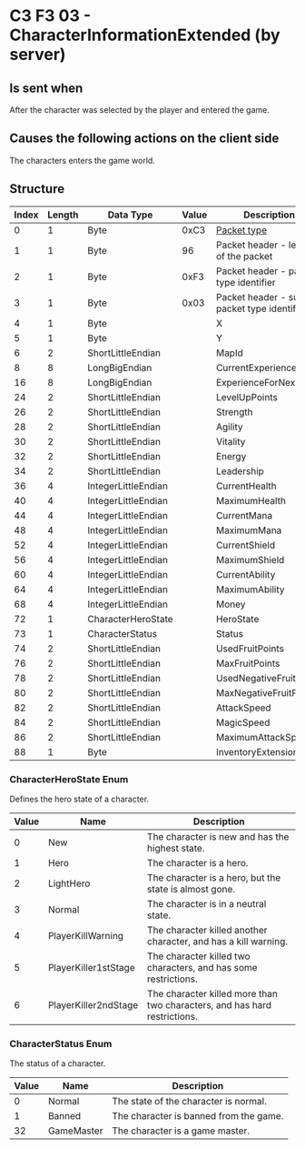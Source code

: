 # C3 F3 03 - CharacterInformationExtended (by server)

## Is sent when

After the character was selected by the player and entered the game.

## Causes the following actions on the client side

The characters enters the game world.

## Structure

| Index | Length | Data Type | Value | Description |
|-------|--------|-----------|-------|-------------|
| 0 | 1 |   Byte   | 0xC3  | [Packet type](PacketTypes.md) |
| 1 | 1 |    Byte   |   96   | Packet header - length of the packet |
| 2 | 1 |    Byte   | 0xF3  | Packet header - packet type identifier |
| 3 | 1 |    Byte   | 0x03  | Packet header - sub packet type identifier |
| 4 | 1 | Byte |  | X |
| 5 | 1 | Byte |  | Y |
| 6 | 2 | ShortLittleEndian |  | MapId |
| 8 | 8 | LongBigEndian |  | CurrentExperience |
| 16 | 8 | LongBigEndian |  | ExperienceForNextLevel |
| 24 | 2 | ShortLittleEndian |  | LevelUpPoints |
| 26 | 2 | ShortLittleEndian |  | Strength |
| 28 | 2 | ShortLittleEndian |  | Agility |
| 30 | 2 | ShortLittleEndian |  | Vitality |
| 32 | 2 | ShortLittleEndian |  | Energy |
| 34 | 2 | ShortLittleEndian |  | Leadership |
| 36 | 4 | IntegerLittleEndian |  | CurrentHealth |
| 40 | 4 | IntegerLittleEndian |  | MaximumHealth |
| 44 | 4 | IntegerLittleEndian |  | CurrentMana |
| 48 | 4 | IntegerLittleEndian |  | MaximumMana |
| 52 | 4 | IntegerLittleEndian |  | CurrentShield |
| 56 | 4 | IntegerLittleEndian |  | MaximumShield |
| 60 | 4 | IntegerLittleEndian |  | CurrentAbility |
| 64 | 4 | IntegerLittleEndian |  | MaximumAbility |
| 68 | 4 | IntegerLittleEndian |  | Money |
| 72 | 1 | CharacterHeroState |  | HeroState |
| 73 | 1 | CharacterStatus |  | Status |
| 74 | 2 | ShortLittleEndian |  | UsedFruitPoints |
| 76 | 2 | ShortLittleEndian |  | MaxFruitPoints |
| 78 | 2 | ShortLittleEndian |  | UsedNegativeFruitPoints |
| 80 | 2 | ShortLittleEndian |  | MaxNegativeFruitPoints |
| 82 | 2 | ShortLittleEndian |  | AttackSpeed |
| 84 | 2 | ShortLittleEndian |  | MagicSpeed |
| 86 | 2 | ShortLittleEndian |  | MaximumAttackSpeed |
| 88 | 1 | Byte |  | InventoryExtensions |

### CharacterHeroState Enum

Defines the hero state of a character.

| Value | Name | Description |
|-------|------|-------------|
| 0 | New | The character is new and has the highest state. |
| 1 | Hero | The character is a hero. |
| 2 | LightHero | The character is a hero, but the state is almost gone. |
| 3 | Normal | The character is in a neutral state. |
| 4 | PlayerKillWarning | The character killed another character, and has a kill warning. |
| 5 | PlayerKiller1stStage | The character killed two characters, and has some restrictions. |
| 6 | PlayerKiller2ndStage | The character killed more than two characters, and has hard restrictions. |

### CharacterStatus Enum

The status of a character.

| Value | Name | Description |
|-------|------|-------------|
| 0 | Normal | The state of the character is normal. |
| 1 | Banned | The character is banned from the game. |
| 32 | GameMaster | The character is a game master. |